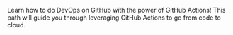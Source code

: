 Learn how to do DevOps on GitHub with the power of GitHub Actions! This path will guide you through leveraging GitHub Actions to go from code to cloud.